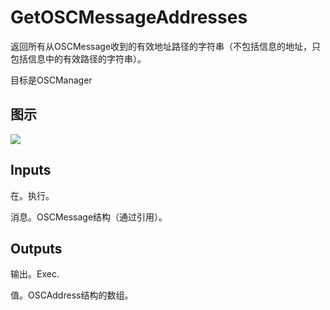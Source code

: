 # GetOSCMessageAddresses

返回所有从OSCMessage收到的有效地址路径的字符串（不包括信息的地址，只包括信息中的有效路径的字符串）。

目标是OSCManager

## 图示

![]($-20221218-18054314.png)

## Inputs

在。执行。

消息。OSCMessage结构（通过引用）。 

## Outputs

输出。Exec.

值。OSCAddress结构的数组。
